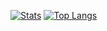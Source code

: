[![Stats](https://github-readme-stats.vercel.app/api?username=MarceloMartinez-sources)](https://github.com/anuraghazra/github-readme-stats&show_icons=true&theme=dark)
[![Top Langs](https://github-readme-stats.vercel.app/api/top-langs/?username=MarceloMartinez-sources&layout=compact)](https://github.com/anuraghazra/github-readme-stats)
